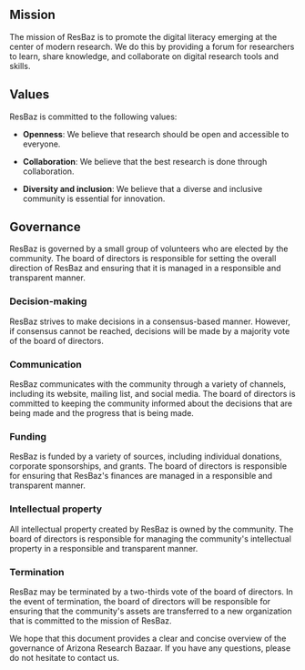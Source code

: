 ## Mission
The mission of ResBaz is to promote the digital literacy emerging at the center of modern research. We do this by providing a forum for researchers to learn, share knowledge, and collaborate on digital research tools and skills.

## Values
ResBaz is committed to the following values:

- **Openness**: We believe that research should be open and accessible to everyone.

- **Collaboration**: We believe that the best research is done through collaboration.

- **Diversity and inclusion**: We believe that a diverse and inclusive community is essential for innovation.

## Governance

ResBaz is governed by a small group of volunteers who are elected by the community. The board of directors is responsible for setting the overall direction of ResBaz and ensuring that it is managed in a responsible and transparent manner.

### Decision-making
ResBaz strives to make decisions in a consensus-based manner. However, if consensus cannot be reached, decisions will be made by a majority vote of the board of directors.

### Communication
ResBaz communicates with the community through a variety of channels, including its website, mailing list, and social media. The board of directors is committed to keeping the community informed about the decisions that are being made and the progress that is being made.

### Funding
ResBaz is funded by a variety of sources, including individual donations, corporate sponsorships, and grants. The board of directors is responsible for ensuring that ResBaz's finances are managed in a responsible and transparent manner.

### Intellectual property
All intellectual property created by ResBaz is owned by the community. The board of directors is responsible for managing the community's intellectual property in a responsible and transparent manner.

### Termination
ResBaz may be terminated by a two-thirds vote of the board of directors. In the event of termination, the board of directors will be responsible for ensuring that the community's assets are transferred to a new organization that is committed to the mission of ResBaz.

We hope that this document provides a clear and concise overview of the governance of Arizona Research Bazaar. If you have any questions, please do not hesitate to contact us.
